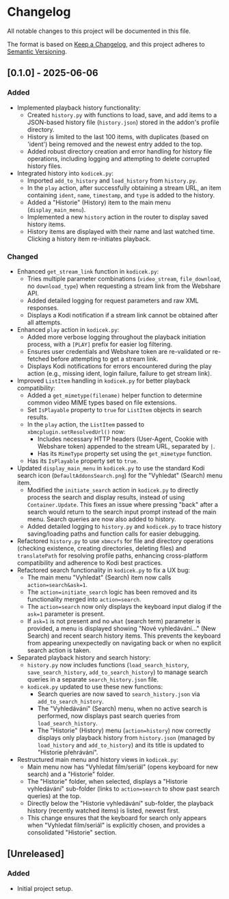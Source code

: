 # Changelog

All notable changes to this project will be documented in this file.

The format is based on [Keep a Changelog](https://keepachangelog.com/en/1.0.0/),
and this project adheres to [Semantic Versioning](https://semver.org/spec/v2.0.0.html).

## [0.1.0] - 2025-06-06

### Added
- Implemented playback history functionality:
  - Created `history.py` with functions to load, save, and add items to a JSON-based history file (`history.json`) stored in the addon's profile directory.
  - History is limited to the last 100 items, with duplicates (based on 'ident') being removed and the newest entry added to the top.
  - Added robust directory creation and error handling for history file operations, including logging and attempting to delete corrupted history files.
- Integrated history into `kodicek.py`:
  - Imported `add_to_history` and `load_history` from `history.py`.
  - In the `play` action, after successfully obtaining a stream URL, an item containing `ident`, `name`, `timestamp`, and `type` is added to the history.
  - Added a "Historie" (History) item to the main menu (`display_main_menu`).
  - Implemented a new `history` action in the router to display saved history items.
  - History items are displayed with their name and last watched time. Clicking a history item re-initiates playback.

### Changed
- Enhanced `get_stream_link` function in `kodicek.py`:
  - Tries multiple parameter combinations (`video_stream`, `file_download`, no `download_type`) when requesting a stream link from the Webshare API.
  - Added detailed logging for request parameters and raw XML responses.
  - Displays a Kodi notification if a stream link cannot be obtained after all attempts.
- Enhanced `play` action in `kodicek.py`:
  - Added more verbose logging throughout the playback initiation process, with a `[PLAY]` prefix for easier log filtering.
  - Ensures user credentials and Webshare token are re-validated or re-fetched before attempting to get a stream link.
  - Displays Kodi notifications for errors encountered during the play action (e.g., missing ident, login failure, failure to get stream link).
- Improved `ListItem` handling in `kodicek.py` for better playback compatibility:
  - Added a `get_mimetype(filename)` helper function to determine common video MIME types based on file extensions.
  - Set `IsPlayable` property to `true` for `ListItem` objects in search results.
  - In the `play` action, the `ListItem` passed to `xbmcplugin.setResolvedUrl()` now:
    - Includes necessary HTTP headers (User-Agent, Cookie with Webshare token) appended to the stream URL, separated by `|`.
    - Has its `MimeType` property set using the `get_mimetype` function.
  - Has its `IsPlayable` property set to `true`.
- Updated `display_main_menu` in `kodicek.py` to use the standard Kodi search icon (`DefaultAddonsSearch.png`) for the "Vyhledat" (Search) menu item.
  - Modified the `initiate_search` action in `kodicek.py` to directly process the search and display results, instead of using `Container.Update`. This fixes an issue where pressing "back" after a search would return to the search input prompt instead of the main menu. Search queries are now also added to history.
  - Added detailed logging to `history.py` and `kodicek.py` to trace history saving/loading paths and function calls for easier debugging.
- Refactored `history.py` to use `xbmcvfs` for file and directory operations (checking existence, creating directories, deleting files) and `translatePath` for resolving profile paths, enhancing cross-platform compatibility and adherence to Kodi best practices.
- Refactored search functionality in `kodicek.py` to fix a UX bug:
  - The main menu "Vyhledat" (Search) item now calls `action=search&ask=1`.
  - The `action=initiate_search` logic has been removed and its functionality merged into `action=search`.
  - The `action=search` now only displays the keyboard input dialog if the `ask=1` parameter is present.
  - If `ask=1` is not present and no `what` (search term) parameter is provided, a menu is displayed showing "Nové vyhledávání..." (New Search) and recent search history items. This prevents the keyboard from appearing unexpectedly on navigating back or when no explicit search action is taken.
- Separated playback history and search history:
  - `history.py` now includes functions (`load_search_history`, `save_search_history`, `add_to_search_history`) to manage search queries in a separate `search_history.json` file.
  - `kodicek.py` updated to use these new functions:
    - Search queries are now saved to `search_history.json` via `add_to_search_history`.
    - The "Vyhledávání" (Search) menu, when no active search is performed, now displays past search queries from `load_search_history`.
    - The "Historie" (History) menu (`action=history`) now correctly displays only playback history from `history.json` (managed by `load_history` and `add_to_history`) and its title is updated to "Historie přehrávání".
- Restructured main menu and history views in `kodicek.py`:
  - Main menu now has "Vyhledat film/seriál" (opens keyboard for new search) and a "Historie" folder.
  - The "Historie" folder, when selected, displays a "Historie vyhledávání" sub-folder (links to `action=search` to show past search queries) at the top.
  - Directly below the "Historie vyhledávání" sub-folder, the playback history (recently watched items) is listed, newest first.
  - This change ensures that the keyboard for search only appears when "Vyhledat film/seriál" is explicitly chosen, and provides a consolidated "Historie" section.

## [Unreleased]

### Added
- Initial project setup.
